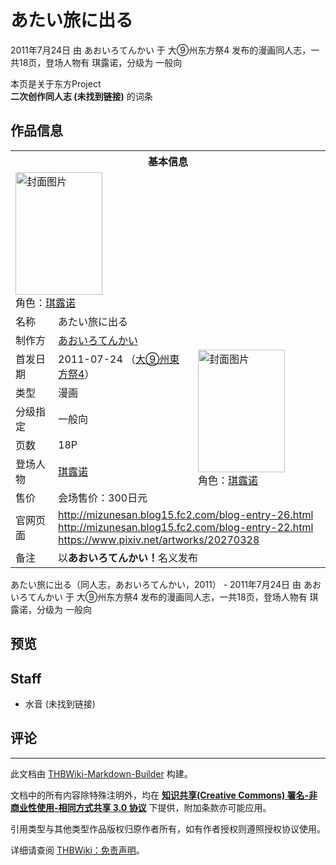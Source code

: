 # あたい旅に出る

<!-- source html: G:\repos\THBWiki-Markdown-Builder\THBWikiMarkdown\Temp\main\7\71\ns0%3A%E3%81%82%E3%81%9F%E3%81%84%E6%97%85%E3%81%AB%E5%87%BA%E3%82%8B.html -->

2011年7月24日 由 あおいろてんかい 于 大⑨州东方祭4 发布的漫画同人志，一共18页，登场人物有 琪露诺，分级为 一般向

本页是关于东方Project  
 **二次创作同人志 (未找到链接)** 的词条

## 作品信息

<table><tbody><tr><th colspan="3">基本信息</th></tr><tr><td class="cover-artwork-mobile" colspan="2"><a href="./文件-あたい旅に出る封面.jpg.md" class="image" title="封面图片"><img alt="封面图片" src="https://upload.thwiki.cc/thumb/f/fe/%E3%81%82%E3%81%9F%E3%81%84%E6%97%85%E3%81%AB%E5%87%BA%E3%82%8B%E5%B0%81%E9%9D%A2.jpg/139px-%E3%81%82%E3%81%9F%E3%81%84%E6%97%85%E3%81%AB%E5%87%BA%E3%82%8B%E5%B0%81%E9%9D%A2.jpg" decoding="async" loading="lazy" width="139" height="196" srcset="https://upload.thwiki.cc/thumb/f/fe/%E3%81%82%E3%81%9F%E3%81%84%E6%97%85%E3%81%AB%E5%87%BA%E3%82%8B%E5%B0%81%E9%9D%A2.jpg/208px-%E3%81%82%E3%81%9F%E3%81%84%E6%97%85%E3%81%AB%E5%87%BA%E3%82%8B%E5%B0%81%E9%9D%A2.jpg 1.5x, https://upload.thwiki.cc/thumb/f/fe/%E3%81%82%E3%81%9F%E3%81%84%E6%97%85%E3%81%AB%E5%87%BA%E3%82%8B%E5%B0%81%E9%9D%A2.jpg/278px-%E3%81%82%E3%81%9F%E3%81%84%E6%97%85%E3%81%AB%E5%87%BA%E3%82%8B%E5%B0%81%E9%9D%A2.jpg 2x" data-file-width="850" data-file-height="1200"></a><div class="cover-char">角色：<a href="./琪露诺.md" title="琪露诺">琪露诺</a></div></td>
</tr><tr><td class="label">名称</td><td colspan="2"> あたい旅に出る </td></tr><tr><td class="label">制作方</td><td><a href="./あおいろてんかい.md" title="あおいろてんかい">あおいろてんかい</a></td><td class="cover-artwork" rowspan="7" style="min-width:196px;"><a href="./文件-あたい旅に出る封面.jpg.md" class="image" title="封面图片"><img alt="封面图片" src="https://upload.thwiki.cc/thumb/f/fe/%E3%81%82%E3%81%9F%E3%81%84%E6%97%85%E3%81%AB%E5%87%BA%E3%82%8B%E5%B0%81%E9%9D%A2.jpg/139px-%E3%81%82%E3%81%9F%E3%81%84%E6%97%85%E3%81%AB%E5%87%BA%E3%82%8B%E5%B0%81%E9%9D%A2.jpg" decoding="async" loading="lazy" width="139" height="196" srcset="https://upload.thwiki.cc/thumb/f/fe/%E3%81%82%E3%81%9F%E3%81%84%E6%97%85%E3%81%AB%E5%87%BA%E3%82%8B%E5%B0%81%E9%9D%A2.jpg/208px-%E3%81%82%E3%81%9F%E3%81%84%E6%97%85%E3%81%AB%E5%87%BA%E3%82%8B%E5%B0%81%E9%9D%A2.jpg 1.5x, https://upload.thwiki.cc/thumb/f/fe/%E3%81%82%E3%81%9F%E3%81%84%E6%97%85%E3%81%AB%E5%87%BA%E3%82%8B%E5%B0%81%E9%9D%A2.jpg/278px-%E3%81%82%E3%81%9F%E3%81%84%E6%97%85%E3%81%AB%E5%87%BA%E3%82%8B%E5%B0%81%E9%9D%A2.jpg 2x" data-file-width="850" data-file-height="1200"></a><div class="cover-char">角色：<a href="./琪露诺.md" title="琪露诺">琪露诺</a></div></td>
</tr><tr><td class="label">首发日期</td><td>2011-07-24&#160;（<a href="/展会作品列表?e=%E5%A4%A7%E2%91%A8%E5%B7%9E%E4%B8%9C%E6%96%B9%E7%A5%AD%234">大⑨州東方祭4</a>）</td></tr><tr><td class="label">类型</td><td>漫画</td></tr><tr><td class="label">分级指定</td><td>一般向</td></tr><tr><td class="label">页数</td><td>18P</td></tr><tr><td class="label">登场人物</td><td><a href="./琪露诺.md" title="琪露诺">琪露诺</a></td></tr><tr><td class="label">售价</td><td>会场售价：300日元</td></tr>
<tr><td class="label">官网页面</td><td colspan="2"><a rel="nofollow" class="external free" href="http://mizunesan.blog15.fc2.com/blog-entry-26.html">http://mizunesan.blog15.fc2.com/blog-entry-26.html</a><br><a rel="nofollow" class="external free" href="http://mizunesan.blog15.fc2.com/blog-entry-22.html">http://mizunesan.blog15.fc2.com/blog-entry-22.html</a><br><a rel="nofollow" class="external free" href="https://www.pixiv.net/artworks/20270328">https://www.pixiv.net/artworks/20270328</a></td></tr><tr><td class="label">备注</td><td colspan="2">以<b>あおいろてんかい！</b>名义发布</td></tr></tbody></table>

あたい旅に出る（同人志，あおいろてんかい，2011） - 2011年7月24日 由 あおいろてんかい 于 大⑨州东方祭4 发布的漫画同人志，一共18页，登场人物有 琪露诺，分级为 一般向

## 预览

## Staff
- 水音 (未找到链接)


## 评论




---

此文档由 [THBWiki-Markdown-Builder](https://github.com/Delsin-Yu/THBWiki-Markdown-Builder) 构建。

文档中的所有内容除特殊注明外，均在 [**知识共享(Creative Commons) 署名-非商业性使用-相同方式共享 3.0 协议**](https://creativecommons.org/licenses/by-sa/3.0/deed.zh-hans) 下提供，附加条款亦可能应用。

引用类型与其他类型作品版权归原作者所有，如有作者授权则遵照授权协议使用。

详细请查阅 [THBWiki：免责声明](https://thbwiki.cc/THBWiki:%E5%85%8D%E8%B4%A3%E5%A3%B0%E6%98%8E)。

